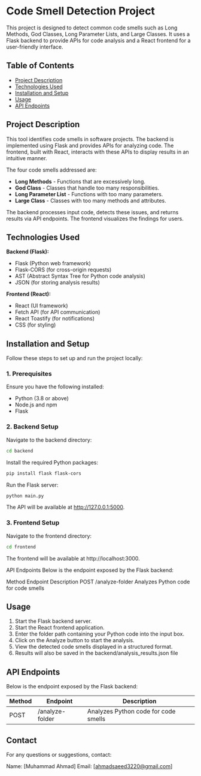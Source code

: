 # Code Smell Detection Project

This project is designed to detect common code smells such as Long Methods, God Classes, Long Parameter Lists, and Large Classes. It uses a Flask backend to provide APIs for code analysis and a React frontend for a user-friendly interface.

## Table of Contents

- [Project Description](#project-description)
- [Technologies Used](#technologies-used)
- [Installation and Setup](#installation-and-setup)
- [Usage](#usage)
- [API Endpoints](#api-endpoints)

## Project Description

This tool identifies code smells in software projects. The backend is implemented using Flask and provides APIs for analyzing code. The frontend, built with React, interacts with these APIs to display results in an intuitive manner.

The four code smells addressed are:
- **Long Methods** - Functions that are excessively long.
- **God Class** - Classes that handle too many responsibilities.
- **Long Parameter List** - Functions with too many parameters.
- **Large Class** - Classes with too many methods and attributes.

The backend processes input code, detects these issues, and returns results via API endpoints. The frontend visualizes the findings for users.

## Technologies Used

**Backend (Flask):**
- Flask (Python web framework)
- Flask-CORS (for cross-origin requests)
- AST (Abstract Syntax Tree for Python code analysis)
- JSON (for storing analysis results)

**Frontend (React):**
- React (UI framework)
- Fetch API (for API communication)
- React Toastify (for notifications)
- CSS (for styling)


## Installation and Setup

Follow these steps to set up and run the project locally:

### 1. Prerequisites

Ensure you have the following installed:
- Python (3.8 or above)
- Node.js and npm
- Flask

### 2. Backend Setup

Navigate to the backend directory:

```bash
cd backend
```
Install the required Python packages:

```bash
pip install flask flask-cors
```
Run the Flask server:

```bash
python main.py
```
The API will be available at http://127.0.0.1:5000.

### 3. Frontend Setup
Navigate to the frontend directory:

```bash
cd frontend
```

The frontend will be available at http://localhost:3000.

API Endpoints
Below is the endpoint exposed by the Flask backend:

Method	Endpoint	Description
POST	/analyze-folder	Analyzes Python code for code smells

## Usage
1. Start the Flask backend server.
2. Start the React frontend application.
3. Enter the folder path containing your Python code into the input box.
4. Click on the Analyze button to start the analysis.
5. View the detected code smells displayed in a structured format.
6. Results will also be saved in the backend/analysis_results.json file

## API Endpoints
Below is the endpoint exposed by the Flask backend:

| Method | Endpoint        | Description                          |
|--------|-----------------|--------------------------------------|
| POST   | /analyze-folder | Analyzes Python code for code smells |

## Contact
For any questions or suggestions, contact:

Name: [Muhammad Ahmad]
Email: [ahmadsaeed3220@gmail.com]
